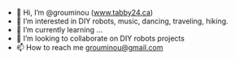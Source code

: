 - 👋 Hi, I’m @grouminou (www.tabby24.ca)
- 👀 I’m interested in DIY robots, music, dancing, traveling, hiking.
- 🌱 I’m currently learning ...
- 💞️ I’m looking to collaborate on DIY robots projects
- 📫 How to reach me grouminou@gmail.com

<!---
grouminou/grouminou is a ✨ special ✨ repository because its `README.md` (this file) appears on your GitHub profile.
You can click the Preview link to take a look at your changes.
--->
